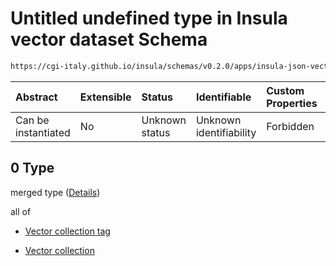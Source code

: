 # Untitled undefined type in Insula vector dataset Schema

```txt
https://cgi-italy.github.io/insula/schemas/v0.2.0/apps/insula-json-vector-dataset.schema.json#/allOf/0
```



| Abstract            | Extensible | Status         | Identifiable            | Custom Properties | Additional Properties | Access Restrictions | Defined In                                                                                                             |
| :------------------ | :--------- | :------------- | :---------------------- | :---------------- | :-------------------- | :------------------ | :--------------------------------------------------------------------------------------------------------------------- |
| Can be instantiated | No         | Unknown status | Unknown identifiability | Forbidden         | Allowed               | none                | [insula-json-vector-dataset.schema.json\*](schemas/apps/insula-json-vector-dataset.schema.json) |

## 0 Type

merged type ([Details](platform-collection-defs-platformvectorcollection.md))

all of

* [Vector collection tag](platform-collection-defs-vector-collection-tag.md)

* [Vector collection](vector-collection.md)

